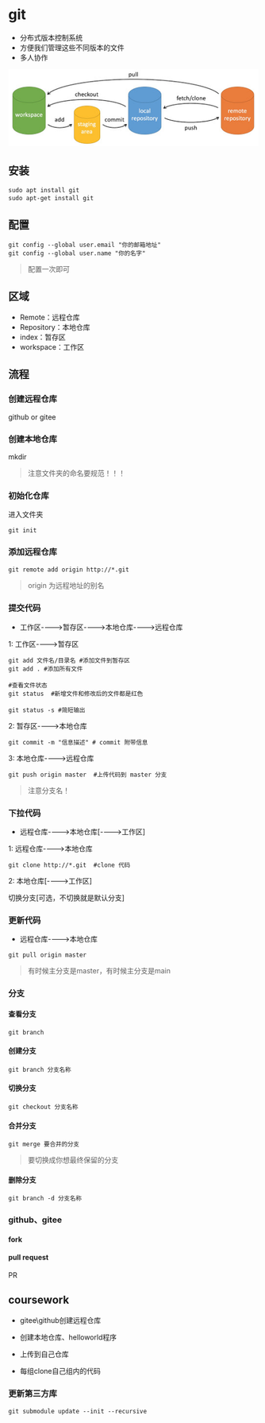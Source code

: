 # git

- 分布式版本控制系统
- 方便我们管理这些不同版本的文件
- 多人协作

![git](assets/git-command.jpg)

## 安装

```shell
sudo apt install git
sudo apt-get install git
```

## 配置

```shell
git config --global user.email "你的邮箱地址"
git config --global user.name "你的名字"
```

> 配置一次即可

## 区域

- Remote：远程仓库
- Repository：本地仓库
- index：暂存区
- workspace：工作区

## 流程

### 创建远程仓库

github or gitee

### 创建本地仓库

mkdir

> 注意文件夹的命名要规范！！！

### 初始化仓库

进入文件夹

```shell
git init
```

### 添加远程仓库

```shell
git remote add origin http://*.git
```

> origin 为远程地址的别名

### 提交代码

- 工作区---->暂存区---->本地仓库---->远程仓库

1: 工作区---->暂存区

```shell
git add 文件名/目录名 #添加文件到暂存区
git add . #添加所有文件

#查看文件状态
git status  #新增文件和修改后的文件都是红色

git status -s #简短输出

```

2: 暂存区---->本地仓库

```shell
git commit -m "信息描述" # commit 附带信息
```

3: 本地仓库---->远程仓库

```shell
git push origin master  #上传代码到 master 分支
```

> 注意分支名！

### 下拉代码

- 远程仓库---->本地仓库[---->工作区]

1: 远程仓库---->本地仓库

```shell
git clone http://*.git  #clone 代码
```

2: 本地仓库[---->工作区]

切换分支[可选，不切换就是默认分支]

### 更新代码

- 远程仓库---->本地仓库

```shell
git pull origin master
```

> 有时候主分支是master，有时候主分支是main

### 分支

#### 查看分支

```shell
git branch
```

#### 创建分支

```shell
git branch 分支名称
```

#### 切换分支

```shell
git checkout 分支名称
```

#### 合并分支

```shell
git merge 要合并的分支
```

> 要切换成你想最终保留的分支

#### 删除分支

```shell
git branch -d 分支名称
```

### github、gitee

#### fork

#### pull request

PR

## coursework

- gitee\github创建远程仓库
- 创建本地仓库、helloworld程序
- 上传到自己仓库

- 每组clone自己组内的代码

### 更新第三方库

```shell
git submodule update --init --recursive
```
